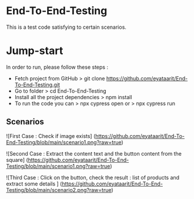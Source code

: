 # End-To-End-Testing
This is a test code satisfying to certain scenarios. 

# Jump-start
In order to run, please follow these steps :
- Fetch project from GitHub > git clone https://github.com/eyataarit/End-To-End-Testing.git
- Go to folder > cd End-To-End-Testing
- Install all the project dependencies > npm install 
- To run the code you can > npx cypress open or > npx cypress run 

## Scenarios 
![First Case : Check if image exists]
(https://github.com/eyataarit/End-To-End-Testing/blob/main/scenario1.png?raw=true)

![Second Case : Extract the content text and the button content from the square]
(https://github.com/eyataarit/End-To-End-Testing/blob/main/scenario1.png?raw=true)

![Third Case : Click on the button, check the result : list of products and extract some details ]
(https://github.com/eyataarit/End-To-End-Testing/blob/main/scenario2.png?raw=true)

